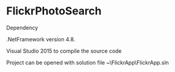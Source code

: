 # FlickrPhotoSearch

Dependency 

.NetFramework version 4.8.

Visual Studio 2015 to compile the source code

Project can be opened with solution file ~\FlickrApp\FlickrApp.sln
